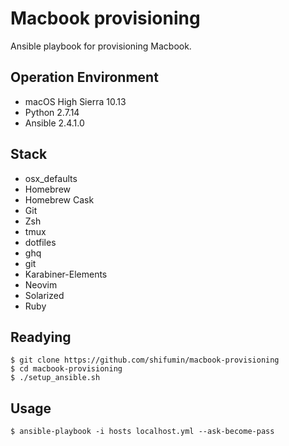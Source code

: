 Macbook provisioning
=====
Ansible playbook for provisioning Macbook.

## Operation Environment

- macOS High Sierra 10.13
- Python 2.7.14
- Ansible 2.4.1.0

## Stack

- osx_defaults
- Homebrew
- Homebrew Cask
- Git
- Zsh
- tmux
- dotfiles
- ghq
- git
- Karabiner-Elements
- Neovim
- Solarized
- Ruby


## Readying

```
$ git clone https://github.com/shifumin/macbook-provisioning
$ cd macbook-provisioning
$ ./setup_ansible.sh
```

## Usage

```
$ ansible-playbook -i hosts localhost.yml --ask-become-pass
```

